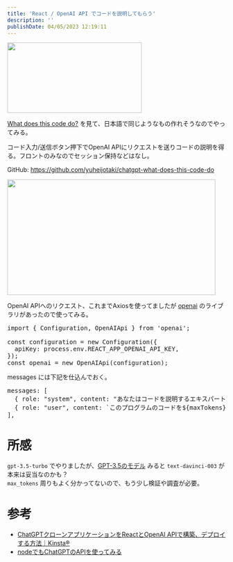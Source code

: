 ```yaml
---
title: 'React / OpenAI API でコードを説明してもらう'
description: ''
publishDate: 04/05/2023 12:19:11
---
```


<p><span itemscope itemtype="http://schema.org/Photograph"><img src="/images/hatena/20230319224343.png" width="310" height="162" loading="lazy" title="" class="hatena-fotolife" itemprop="image"></span></p>

<p><a href="https://whatdoesthiscodedo.com/">What does this code do?</a> を見て、日本語で同じようなもの作れそうなのでやってみる。</p>

<p>コード入力/送信ボタン押下でOpenAI APIにリクエストを送りコードの説明を得る。フロントのみなのでセッション保持などはなし。</p>

<p>GitHub: <a href="https://github.com/yuheijotaki/chatgpt-what-does-this-code-do">https://github.com/yuheijotaki/chatgpt-what-does-this-code-do</a></p>

<p><span itemscope itemtype="http://schema.org/Photograph"><img src="https://cdn-ak.f.st-hatena.com/images/fotolife/j/jotaki/20230405/20230405120440.gif" width="480" height="266" loading="lazy" title="" class="hatena-fotolife" itemprop="image"></span></p>

<p>OpenAI APIへのリクエスト、これまでAxiosを使ってましたが <a href="https://www.npmjs.com/package/openai">openai</a> のライブラリがあったので使ってみる。</p>

<pre class="code lang-javascript" data-lang="javascript" data-unlink><span class="synStatement">import</span> <span class="synIdentifier">{</span> Configuration, OpenAIApi <span class="synIdentifier">}</span> from <span class="synConstant">'openai'</span>;

<span class="synStatement">const</span> configuration = <span class="synStatement">new</span> Configuration(<span class="synIdentifier">{</span>
  apiKey: process.env.REACT_APP_OPENAI_API_KEY,
<span class="synIdentifier">}</span>);
<span class="synStatement">const</span> openai = <span class="synStatement">new</span> OpenAIApi(configuration);
</pre>

<p>messages には下記を仕込んでおく。</p>

<pre class="code lang-javascript" data-lang="javascript" data-unlink>messages: <span class="synIdentifier">[</span>
  <span class="synIdentifier">{</span> role: <span class="synConstant">&quot;system&quot;</span>, content: <span class="synConstant">&quot;あなたはコードを説明するエキスパートです。&quot;</span> <span class="synIdentifier">}</span>,
  <span class="synIdentifier">{</span> role: <span class="synConstant">&quot;user&quot;</span>, content: <span class="synConstant">`このプログラムのコードを</span><span class="synSpecial">${maxTokens}</span><span class="synConstant">文字以内で説明してください:</span><span class="synSpecial">\n${code}</span><span class="synConstant">`</span> <span class="synIdentifier">}</span>,
<span class="synIdentifier">]</span>,
</pre>

<h1 id="所感">所感</h1>

<p><code>gpt-3.5-turbo</code> でやりましたが、<a href="https://platform.openai.com/docs/models/gpt-3-5">GPT-3.5のモデル</a> みると <code>text-davinci-003</code> が本来は妥当なのかも？<br/>
<code>max_tokens</code> 周りもよく分かってないので、もう少し検証や調査が必要。</p>

<h1 id="参考">参考</h1>

<ul>
<li><a href="https://kinsta.com/jp/blog/chatgpt-clone/">ChatGPTクローンアプリケーションをReactとOpenAI APIで構築、デプロイする方法｜Kinsta®</a></li>
<li><a href="https://zenn.dev/kurehajime/scraps/f8e59991ab68c8">nodeでもChatGPTのAPIを使ってみる</a></li>
</ul>
